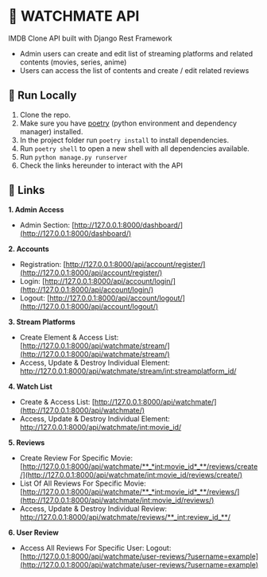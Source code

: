 # :movie_camera: WATCHMATE API

IMDB Clone API built with Django Rest Framework

- Admin users can create and edit list of streaming platforms and related contents (movies, series, anime)
- Users can access the list of contents and create / edit related reviews

## :wrench: Run Locally

1. Clone the repo.
2. Make sure you have [poetry](https://python-poetry.org/) (python environment and dependency manager) installed.
3. In the project folder run `poetry install` to install dependencies.
4. Run `poetry shell` to open a new shell with all dependencies available.
5. Run `python manage.py runserver`
6. Check the links hereunder to interact with the API

## 🔗 Links

**1. Admin Access**

- Admin Section: [http://127.0.0.1:8000/dashboard/](http://127.0.0.1:8000/dashboard/)

**2. Accounts**

- Registration: [http://127.0.0.1:8000/api/account/register/](http://127.0.0.1:8000/api/account/register/)
- Login: [http://127.0.0.1:8000/api/account/login/](http://127.0.0.1:8000/api/account/login/)
- Logout: [http://127.0.0.1:8000/api/account/logout/](http://127.0.0.1:8000/api/account/logout/)

**3. Stream Platforms**

- Create Element & Access List: [http://127.0.0.1:8000/api/watchmate/stream/](http://127.0.0.1:8000/api/watchmate/stream/)
- Access, Update & Destroy Individual Element: [http://127.0.0.1:8000/api/watchmate/stream/<int:streamplatform_id>/ ](http://127.0.0.1:8000/api/watchmate/stream/<int:streamplatform_id>/)

**4. Watch List**

- Create & Access List: [http://127.0.0.1:8000/api/watchmate/](http://127.0.0.1:8000/api/watchmate/)
- Access, Update & Destroy Individual Element: [http://127.0.0.1:8000/api/watchmate/<int:movie_id>/](http://127.0.0.1:8000/api/watchmate/<int:movie_id>/)

**5. Reviews**

- Create Review For Specific Movie: [http://127.0.0.1:8000/api/watchmate/**_*int:movie_id*_**/reviews/create/](http://127.0.0.1:8000/api/watchmate/int:movie_id/reviews/create/)
- List Of All Reviews For Specific Movie: [http://127.0.0.1:8000/api/watchmate/**_*int:movie_id*_**/reviews/](http://127.0.0.1:8000/api/watchmate/int:movie_id/reviews/)
- Access, Update & Destroy Individual Review: [http://127.0.0.1:8000/api/watchmate/reviews/**_int:review_id_**/ ](http://127.0.0.1:8000/api/watchmate/reviews/int:review_id/)

**6. User Review**

- Access All Reviews For Specific User: Logout: [http://127.0.0.1:8000/api/watchmate/user-reviews/?username=example](http://127.0.0.1:8000/api/watchmate/user-reviews/?username=example)
